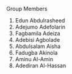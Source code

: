 Group Members
1. Edun Abdulrasheed
2. Adejumo Adefolarin
3. Fagbamila Adeiza
4. Adebisi Agbolade
5. Abdulsalam Aisha
6. Fadugba Akinola
7. Aminu Al-Amin
8. Adediran Al-Hassan

